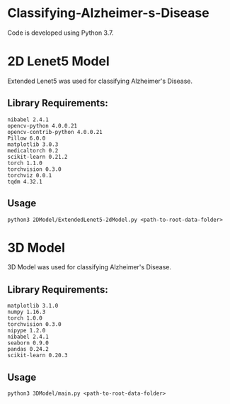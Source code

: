 # Classifying-Alzheimer-s-Disease

Code is developed using Python 3.7.

# 2D Lenet5 Model

Extended Lenet5 was used for classifying Alzheimer's Disease.

## Library Requirements:


```
nibabel 2.4.1 
opencv-python 4.0.0.21 
opencv-contrib-python 4.0.0.21 
Pillow 6.0.0 
matplotlib 3.0.3
medicaltorch 0.2 
scikit-learn 0.21.2 
torch 1.1.0 
torchvision 0.3.0 
torchviz 0.0.1 
tqdm 4.32.1
```


## Usage

```
python3 2DModel/ExtendedLenet5-2dModel.py <path-to-root-data-folder>

```

# 3D Model

3D Model was used for classifying Alzheimer's Disease.

## Library Requirements:


```
matplotlib 3.1.0
numpy 1.16.3
torch 1.0.0
torchvision 0.3.0
nipype 1.2.0
nibabel 2.4.1
seaborn 0.9.0
pandas 0.24.2
scikit-learn 0.20.3
```


## Usage

```
python3 3DModel/main.py <path-to-root-data-folder>

```

